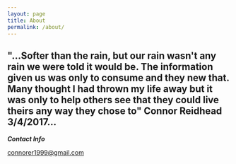 ```yaml
---
layout: page
title: About
permalink: /about/
---
```



## "...Softer than the rain, but our rain wasn't any rain we were told it would be. The information given us was only to consume and they new that. Many thought I had thrown my life away but it was only to help others see that they could live theirs any way they chose to"  Connor Reidhead 3/4/2017...


___Contact Info___

[connorer1999@gmail.com](mailto:connorer1999@gmail.com)
